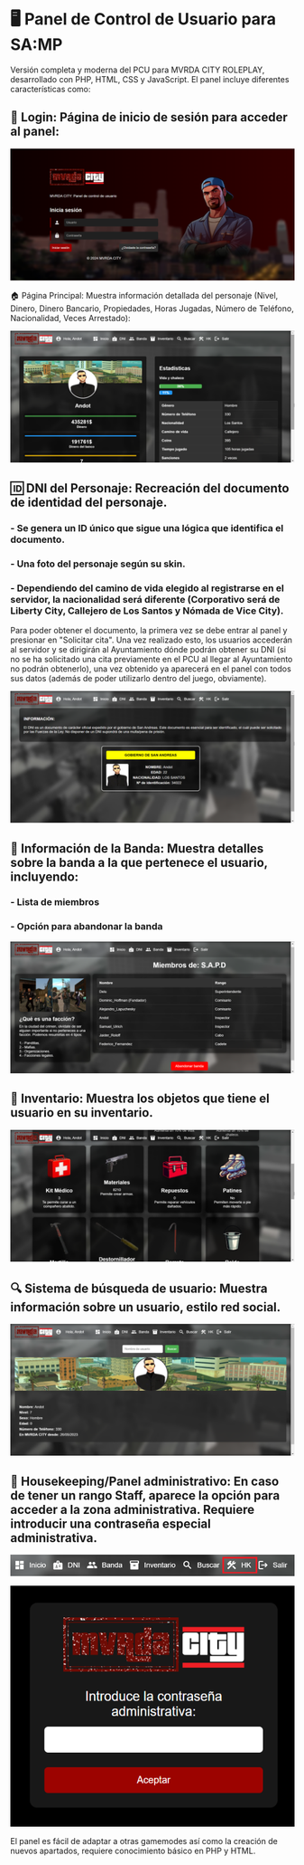 # 🖥️ Panel de Control de Usuario para SA:MP
Versión completa y moderna del PCU para MVRDA CITY ROLEPLAY, desarrollado con PHP, HTML, CSS y JavaScript. El panel incluye diferentes características como:

## 🔐 Login: Página de inicio de sesión para acceder al panel:

![Login](https://github.com/itsAndot/mcpanel/blob/main/screenshots/nuevoinicio.png)

🏠 Página Principal: Muestra información detallada del personaje (Nivel, Dinero, Dinero Bancario, Propiedades, Horas Jugadas, Número de Teléfono, Nacionalidad, Veces Arrestado):

![Index](https://github.com/itsAndot/mcpanel/blob/main/screenshots/principalnuevo.png)


## 🆔 DNI del Personaje: Recreación del documento de identidad del personaje. 
### - Se genera un ID único que sigue una lógica que identifica el documento.
### - Una foto del personaje según su skin.
### - Dependiendo del camino de vida elegido al registrarse en el servidor, la nacionalidad será diferente (Corporativo será de Liberty City, Callejero de Los Santos y Nómada de Vice City).

Para poder obtener el documento, la primera vez se debe entrar al panel y presionar en "Solicitar cita". Una vez realizado esto, los usuarios accederán al servidor y se dirigirán al Ayuntamiento dónde podrán obtener su DNI (si no se ha solicitado una cita previamente en el PCU al llegar al Ayuntamiento no podrán obtenerlo), una vez obtenido ya aparecerá en el panel con todos sus datos (además de poder utilizarlo dentro del juego, obviamente).

![DNI](https://github.com/itsAndot/mcpanel/blob/main/screenshots/dni2.png)

## 👥 Información de la Banda: Muestra detalles sobre la banda a la que pertenece el usuario, incluyendo:
### - Lista de miembros
### - Opción para abandonar la banda

![Banda](https://github.com/itsAndot/mcpanel/blob/main/screenshots/banda.png)

## 🧰 Inventario: Muestra los objetos que tiene el usuario en su inventario.

![Inventario](https://github.com/itsAndot/mcpanel/blob/main/screenshots/inventario.png)

## 🔍 Sistema de búsqueda de usuario: Muestra información sobre un usuario, estilo red social.

![Buscar](https://github.com/itsAndot/mcpanel/blob/main/screenshots/buscar.png)

## 🔧 Housekeeping/Panel administrativo: En caso de tener un rango Staff, aparece la opción para acceder a la zona administrativa. Requiere introducir una contraseña especial administrativa.

![Barra](https://github.com/itsAndot/mcpanel/blob/main/screenshots/barrahk.png)

![Acceso](https://github.com/itsAndot/mcpanel/blob/main/screenshots/accesohk.png)

El panel es fácil de adaptar a otras gamemodes así como la creación de nuevos apartados, requiere conocimiento básico en PHP y HTML.
